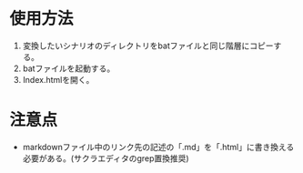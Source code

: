 # 使用方法  
1. 変換したいシナリオのディレクトリをbatファイルと同じ階層にコピーする。
1. batファイルを起動する。
1. Index.htmlを開く。

# 注意点
* markdownファイル中のリンク先の記述の「.md」を「.html」に書き換える必要がある。(サクラエディタのgrep置換推奨)